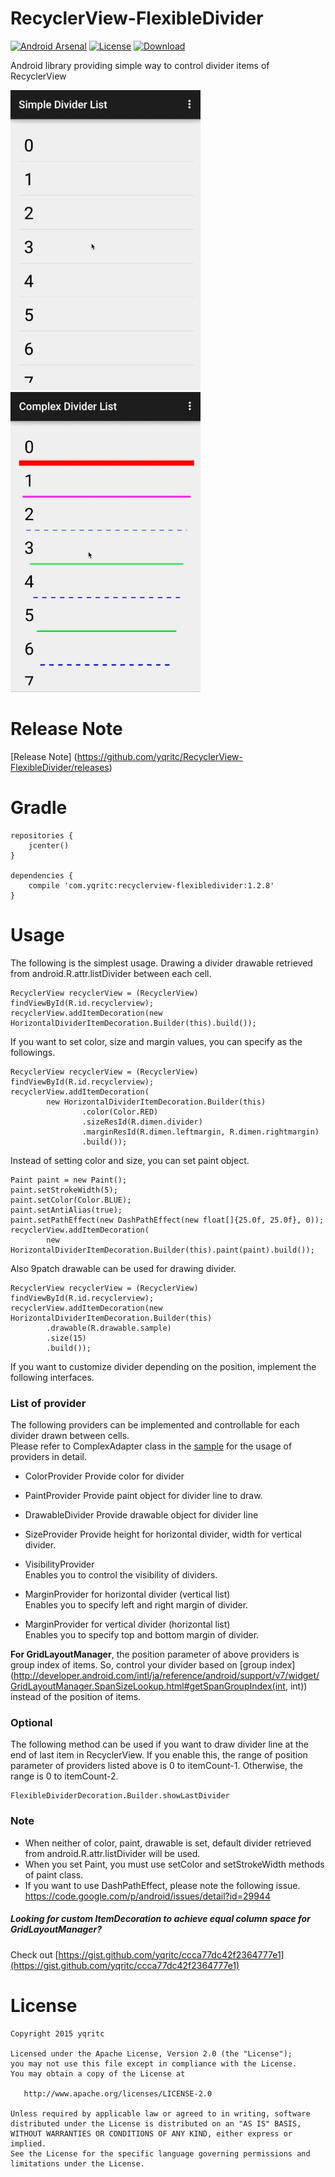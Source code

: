 # RecyclerView-FlexibleDivider
[![Android Arsenal](https://img.shields.io/badge/Android%20Arsenal-RecyclerView--FlexibleDivider-brightgreen.svg?style=flat)](https://android-arsenal.com/details/1/1418)
[![License](https://img.shields.io/badge/license-Apache%202-blue.svg)](https://www.apache.org/licenses/LICENSE-2.0)
[![Download](https://api.bintray.com/packages/yqritc/maven/recyclerview-flexibledivider/images/download.svg)](https://bintray.com/yqritc/maven/recyclerview-flexibledivider/_latestVersion)

Android library providing simple way to control divider items of RecyclerView

 ![Simple Divider](/sample/sample1.gif) ![Complex Divider](/sample/sample2.gif)

# Release Note

[Release Note] (https://github.com/yqritc/RecyclerView-FlexibleDivider/releases)

# Gradle
```
repositories {
    jcenter()
}

dependencies {
    compile 'com.yqritc:recyclerview-flexibledivider:1.2.8'
}
```

# Usage

The following is the simplest usage.
Drawing a divider drawable retrieved from android.R.attr.listDivider between each cell.
```
RecyclerView recyclerView = (RecyclerView) findViewById(R.id.recyclerview);
recyclerView.addItemDecoration(new HorizontalDividerItemDecoration.Builder(this).build());
```

If you want to set color, size and margin values, you can specify as the followings.
```
RecyclerView recyclerView = (RecyclerView) findViewById(R.id.recyclerview);
recyclerView.addItemDecoration(
        new HorizontalDividerItemDecoration.Builder(this)
                .color(Color.RED)
                .sizeResId(R.dimen.divider)
                .marginResId(R.dimen.leftmargin, R.dimen.rightmargin)
                .build());
```


Instead of setting color and size, you can set paint object.
```
Paint paint = new Paint();
paint.setStrokeWidth(5);
paint.setColor(Color.BLUE);
paint.setAntiAlias(true);
paint.setPathEffect(new DashPathEffect(new float[]{25.0f, 25.0f}, 0));
recyclerView.addItemDecoration(
        new HorizontalDividerItemDecoration.Builder(this).paint(paint).build());
```

Also 9patch drawable can be used for drawing divider.
```
RecyclerView recyclerView = (RecyclerView) findViewById(R.id.recyclerview);
recyclerView.addItemDecoration(new HorizontalDividerItemDecoration.Builder(this)
        .drawable(R.drawable.sample)
        .size(15)
        .build());
```

If you want to customize divider depending on the position, implement the following interfaces.

### List of provider
The following providers can be implemented and controllable for each divider drawn between cells.  
Please refer to ComplexAdapter class in the [sample](/sample/src/main/java/com/yqritc/recyclerviewflexibledivider/sample) for the usage of providers in detail.

- ColorProvider
Provide color for divider

- PaintProvider
Provide paint object for divider line to draw.

- DrawableDivider
Provide drawable object for divider line

- SizeProvider
Provide height for horizontal divider, width for vertical divider.

- VisibilityProvider  
Enables you to control the visibility of dividers.

- MarginProvider for horizontal divider (vertical list)  
Enables you to specify left and right margin of divider.

- MarginProvider for vertical divider (horizontal list)  
Enables you to specify top and bottom margin of divider.  

**For GridLayoutManager**, the position parameter of above providers is group index of items.
So, control your divider based on [group index](http://developer.android.com/intl/ja/reference/android/support/v7/widget/GridLayoutManager.SpanSizeLookup.html#getSpanGroupIndex(int, int)) instead of the position of items.

### Optional

The following method can be used if you want to draw divider line at the end of last item in RecyclerView.
If you enable this, the range of position parameter of providers listed above is 0 to itemCount-1.
Otherwise, the range is 0 to itemCount-2.
```
FlexibleDividerDecoration.Builder.showLastDivider
```

### Note
- When neither of color, paint, drawable is set, default divider retrieved from android.R.attr.listDivider will be used.
- When you set Paint, you must use setColor and setStrokeWidth methods of paint class.
- If you want to use DashPathEffect, please note the following issue.
https://code.google.com/p/android/issues/detail?id=29944

##### _Looking for custom ItemDecoration to achieve equal column space for GridLayoutManager?_
Check out [https://gist.github.com/yqritc/ccca77dc42f2364777e1](https://gist.github.com/yqritc/ccca77dc42f2364777e1)

# License
```
Copyright 2015 yqritc

Licensed under the Apache License, Version 2.0 (the "License");
you may not use this file except in compliance with the License.
You may obtain a copy of the License at

   http://www.apache.org/licenses/LICENSE-2.0

Unless required by applicable law or agreed to in writing, software
distributed under the License is distributed on an "AS IS" BASIS,
WITHOUT WARRANTIES OR CONDITIONS OF ANY KIND, either express or implied.
See the License for the specific language governing permissions and
limitations under the License.
```
